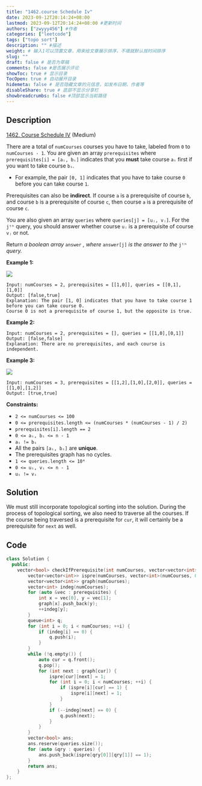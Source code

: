 ```yaml
---
title: "1462.course Schedule Iv"
date: 2023-09-12T20:14:24+08:00
lastmod: 2023-09-12T20:14:24+08:00 #更新时间
authors: ["zwyyy456"] #作者
categories: ["leetcode"]
tags: ["topo sort"]
description: "" #描述
weight: # 输入1可以顶置文章，用来给文章展示排序，不填就默认按时间排序
slug: ""
draft: false # 是否为草稿
comments: false #是否展示评论
showToc: true # 显示目录
TocOpen: true # 自动展开目录
hidemeta: false # 是否隐藏文章的元信息，如发布日期、作者等
disableShare: true # 底部不显示分享栏
showbreadcrumbs: false #顶部显示当前路径
---
```

## Description

[1462. Course Schedule IV][link] (Medium)

[link]: https://leetcode.com/problems/course-schedule-iv/

There are a total of `numCourses` courses you have to take, labeled from `0` to `numCourses - 1`. You
are given an array `prerequisites` where `prerequisites[i] = [aᵢ, bᵢ]` indicates that you **must**
take course `aᵢ` first if you want to take course `bᵢ`.

- For example, the pair `[0, 1]` indicates that you have to take course `0` before you can take
course `1`.

Prerequisites can also be **indirect**. If course `a` is a prerequisite of course `b`, and course
`b` is a prerequisite of course `c`, then course `a` is a prerequisite of course `c`.

You are also given an array `queries` where `queries[j] = [uⱼ, vⱼ]`. For the `jᵗʰ` query, you should
answer whether course `uⱼ` is a prerequisite of course `vⱼ` or not.

Return _a boolean array_ `answer` _, where_ `answer[j]` _is the answer to the_ `jᵗʰ` _query._

**Example 1:**

![](https://pic-upyun.zwyyy456.tech/smms/2023-12-26-065450.jpg)

```
Input: numCourses = 2, prerequisites = [[1,0]], queries = [[0,1],[1,0]]
Output: [false,true]
Explanation: The pair [1, 0] indicates that you have to take course 1 before you can take course 0.
Course 0 is not a prerequisite of course 1, but the opposite is true.
```

**Example 2:**

```
Input: numCourses = 2, prerequisites = [], queries = [[1,0],[0,1]]
Output: [false,false]
Explanation: There are no prerequisites, and each course is independent.
```

**Example 3:**

![](https://pic-upyun.zwyyy456.tech/smms/2023-12-26-065451.jpg)

```
Input: numCourses = 3, prerequisites = [[1,2],[1,0],[2,0]], queries = [[1,0],[1,2]]
Output: [true,true]
```

**Constraints:**

- `2 <= numCourses <= 100`
- `0 <= prerequisites.length <= (numCourses * (numCourses - 1) / 2)`
- `prerequisites[i].length == 2`
- `0 <= aᵢ, bᵢ <= n - 1`
- `aᵢ != bᵢ`
- All the pairs `[aᵢ, bᵢ]` are **unique**.
- The prerequisites graph has no cycles.
- `1 <= queries.length <= 10⁴`
- `0 <= uᵢ, vᵢ <= n - 1`
- `uᵢ != vᵢ`

## Solution

We must still incorporate topological sorting into the solution. During the process of topological sorting, we also need to traverse all the courses. If the course being traversed is a prerequisite for `cur`, it will certainly be a prerequisite for `next` as well.

## Code

```cpp
class Solution {
  public:
    vector<bool> checkIfPrerequisite(int numCourses, vector<vector<int>> &prerequisites, vector<vector<int>> &queries) {
        vector<vector<int>> ispre(numCourses, vector<int>(numCourses, 0));
        vector<vector<int>> graph(numCourses);
        vector<int> indeg(numCourses);
        for (auto &vec : prerequisites) {
            int x = vec[0], y = vec[1];
            graph[x].push_back(y);
            ++indeg[y];
        }
        queue<int> q;
        for (int i = 0; i < numCourses; ++i) {
            if (indeg[i] == 0) {
                q.push(i);
            }
        }
        while (!q.empty()) {
            auto cur = q.front();
            q.pop();
            for (int next : graph[cur]) {
                ispre[cur][next] = 1;
                for (int i = 0; i < numCourses; ++i) {
                    if (ispre[i][cur] == 1) {
                        ispre[i][next] = 1;
                    }
                }
                if (--indeg[next] == 0) {
                    q.push(next);
                }
            }
        }
        vector<bool> ans;
        ans.reserve(queries.size());
        for (auto &qry : queries) {
            ans.push_back(ispre[qry[0]][qry[1]] == 1);
        }
        return ans;
    }
};
```